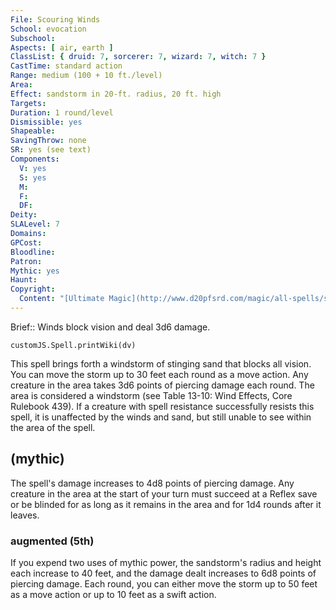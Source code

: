 ```yaml
---
File: Scouring Winds
School: evocation
Subschool: 
Aspects: [ air, earth ]
ClassList: { druid: 7, sorcerer: 7, wizard: 7, witch: 7 }
CastTime: standard action
Range: medium (100 + 10 ft./level)
Area: 
Effect: sandstorm in 20-ft. radius, 20 ft. high
Targets: 
Duration: 1 round/level
Dismissible: yes
Shapeable: 
SavingThrow: none
SR: yes (see text)
Components:
  V: yes
  S: yes
  M: 
  F: 
  DF: 
Deity: 
SLALevel: 7
Domains: 
GPCost: 
Bloodline: 
Patron: 
Mythic: yes
Haunt: 
Copyright:
  Content: "[Ultimate Magic](http://www.d20pfsrd.com/magic/all-spells/s/scouring-winds)"
---
```

Brief:: Winds block vision and deal 3d6 damage.

```dataviewjs
customJS.Spell.printWiki(dv)
```

This spell brings forth a windstorm of stinging sand that blocks all vision. You can move the storm up to 30 feet each round as a move action.  Any creature in the area takes 3d6 points of piercing damage each round. The area is considered a windstorm (see Table 13-10: Wind Effects, Core Rulebook 439).  If a creature with spell resistance successfully resists this spell, it is unaffected by the winds and sand, but still unable to see within the area of the spell.


## (mythic)

The spell's damage increases to 4d8 points of piercing damage. Any creature in the area at the start of your turn must succeed at a Reflex save or be blinded for as long as it remains in the area and for 1d4 rounds after it leaves.


### augmented (5th)

If you expend two uses of mythic power, the sandstorm's radius and height each increase to 40 feet, and the damage dealt increases to 6d8 points of piercing damage. Each round, you can either move the storm up to 50 feet as a move action or up to 10 feet as a swift action.
